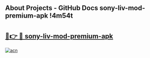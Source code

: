 ## About Projects - GitHub Docs sony-liv-mod-premium-apk !4m54t

# <h2><a href="https://andorid.site?title=sony-liv-mod-premium-apk&ref=19M">🔗👉 🔴 sony-liv-mod-premium-apk</a></h2>

[![acn](https://github.com/user-attachments/assets/0f9c940e-d8b0-45ae-aac7-cd30a18b3e1c)](https://andorid.site?title=sony-liv-mod-premium-apk&ref=19M)
